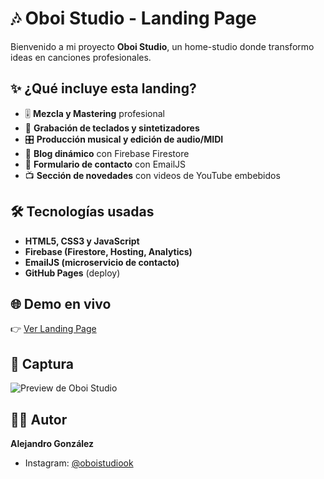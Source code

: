 # 🎶 Oboi Studio - Landing Page

Bienvenido a mi proyecto **Oboi Studio**, un home-studio donde transformo ideas en canciones profesionales.

## ✨ ¿Qué incluye esta landing?
- 🎚️ **Mezcla y Mastering** profesional 
- 🎹 **Grabación de teclados y sintetizadores**
- 🎛️ **Producción musical y edición de audio/MIDI**
- 📰 **Blog dinámico** con Firebase Firestore
- 📩 **Formulario de contacto** con EmailJS
- 📺 **Sección de novedades** con videos de YouTube embebidos

## 🛠️ Tecnologías usadas
- **HTML5, CSS3 y JavaScript**
- **Firebase (Firestore, Hosting, Analytics)**
- **EmailJS (microservicio de contacto)**
- **GitHub Pages** (deploy)

## 🌐 Demo en vivo
👉 [Ver Landing Page](https://gonzalezardev.github.io/OboiStudio-WEB/)

## 📸 Captura
![Preview de Oboi Studio](img/preview.png)

## 👨‍💻 Autor
**Alejandro González**  
- Instagram: [@oboistudiook](https://www.instagram.com/oboistudiook)  
